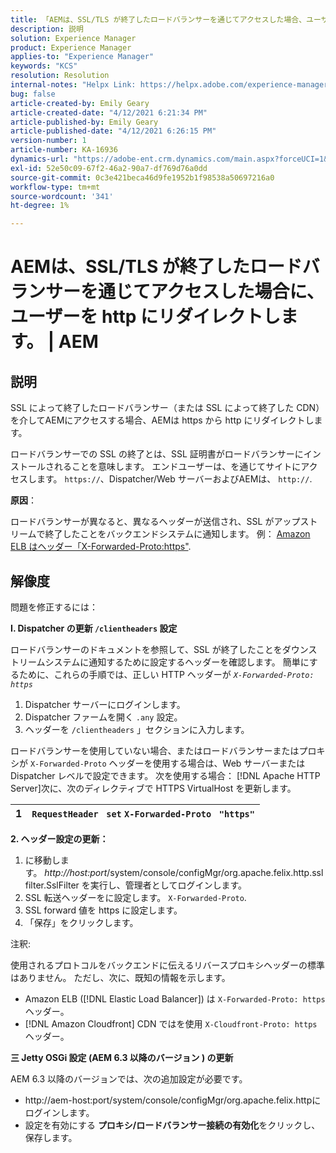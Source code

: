 ```yaml
---
title: 「AEMは、SSL/TLS が終了したロードバランサーを通じてアクセスした場合、ユーザーを http にリダイレクトします。 | AEM"
description: 説明
solution: Experience Manager
product: Experience Manager
applies-to: "Experience Manager"
keywords: "KCS"
resolution: Resolution
internal-notes: "Helpx Link: https://helpx.adobe.com/experience-manager/kb/AEM-redirecting-back-to-http-on-accessed-via-SSL-terminated-Load-Balancer.html"
bug: false
article-created-by: Emily Geary
article-created-date: "4/12/2021 6:21:34 PM"
article-published-by: Emily Geary
article-published-date: "4/12/2021 6:26:15 PM"
version-number: 1
article-number: KA-16936
dynamics-url: "https://adobe-ent.crm.dynamics.com/main.aspx?forceUCI=1&pagetype=entityrecord&etn=knowledgearticle&id=684ec8e8-bb9b-eb11-b1ac-000d3a3680d8"
exl-id: 52e50c09-67f2-46a2-90a7-df769d76a0dd
source-git-commit: 0c3e421beca46d9fe1952b1f98538a50697216a0
workflow-type: tm+mt
source-wordcount: '341'
ht-degree: 1%

---
```


# AEMは、SSL/TLS が終了したロードバランサーを通じてアクセスした場合に、ユーザーを http にリダイレクトします。 | AEM

## 説明


SSL によって終了したロードバランサー（または SSL によって終了した CDN）を介してAEMにアクセスする場合、AEMは https から http にリダイレクトします。

ロードバランサーでの SSL の終了とは、SSL 証明書がロードバランサーにインストールされることを意味します。 エンドユーザーは、を通じてサイトにアクセスします。 `https://`、Dispatcher/Web サーバーおよびAEMは、 `http://`.



<b>原因</b>：

ロードバランサーが異なると、異なるヘッダーが送信され、SSL がアップストリームで終了したことをバックエンドシステムに通知します。 例： [Amazon ELB はヘッダー「X-Forwarded-Proto:https&quot;](https://docs.aws.amazon.com/elasticloadbalancing/latest/classic/x-forwarded-headers.html#x-forwarded-proto).


## 解像度


問題を修正するには：

<b>I. Dispatcher の更新 `/clientheaders` 設定</b>

ロードバランサーのドキュメントを参照して、SSL が終了したことをダウンストリームシステムに通知するために設定するヘッダーを確認します。 簡単にするために、これらの手順では、正しい HTTP ヘッダーが *`X-Forwarded-Proto: https`*

1. Dispatcher サーバーにログインします。
2. Dispatcher ファームを開く `.any` 設定。
3. ヘッダーを `/clientheaders` 」セクションに入力します。


ロードバランサーを使用していない場合、またはロードバランサーまたはプロキシが `X-Forwarded-Proto` ヘッダーを使用する場合は、Web サーバーまたは Dispatcher レベルで設定できます。 次を使用する場合： [!DNL Apache HTTP Server]次に、次のディレクティブで HTTPS VirtualHost を更新します。


| 1 | `RequestHeader ` `set` `X-Forwarded-Proto ` `"https"` |
| --- | --- |


<b>2. ヘッダー設定の更新：</b>

1. に移動します。 *http://host:port*/system/console/configMgr/org.apache.felix.http.sslfilter.SslFilter を実行し、管理者としてログインします。
2. SSL 転送ヘッダーをに設定します。 `X-Forwarded-Proto`.
3. SSL forward 値を https に設定します。
4. 「保存」をクリックします。


注釈:

使用されるプロトコルをバックエンドに伝えるリバースプロキシヘッダーの標準はありません。 ただし、次に、既知の情報を示します。

- Amazon ELB ([!DNL Elastic Load Balancer]) は `X-Forwarded-Proto: https` ヘッダー。
- [!DNL Amazon Cloudfront] CDN ではを使用 `X-Cloudfront-Proto: https` ヘッダー。


<b>三 Jetty OSGi 設定 (AEM 6.3 以降のバージョン ) の更新</b>

AEM 6.3 以降のバージョンでは、次の追加設定が必要です。

- http://aem-host:port/system/console/configMgr/org.apache.felix.httpにログインします。
- 設定を有効にする <b>プロキシ/ロードバランサー接続の有効化</b>をクリックし、保存します。
